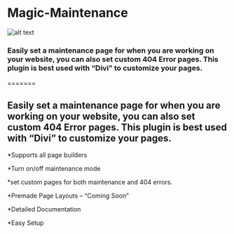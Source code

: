 # Magic-Maintenance


![alt text](https://ericeast.co/wp-content/uploads/2018/03/magic-maintenance.png "Logo Title Text 1")

### Easily set a maintenance page for when you are working on your website, you can also set custom 404 Error pages. This plugin is best used with “Divi” to customize your pages.
=======
## Easily set a maintenance page for when you are working on your website, you can also set custom 404 Error pages. This plugin is best used with “Divi” to customize your pages.








*Supports all page builders

*Turn on/off maintenance mode

*set custom pages for both maintenance and 404 errors.

*Premade Page Layouts – “Coming Soon”

*Detailed Documentation

*Easy Setup
